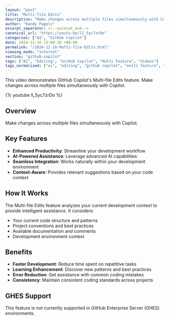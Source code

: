 ```yaml
---
layout: "post"
title: "Multi-file Edits"
description: "Make changes across multiple files simultaneously with Copilot."
author: "Randy Pagels"
excerpt_separator: <!--excerpt_end-->
canonical_url: "https://youtu.be/lI_5yc7zrDo"
categories: ["AI", "GitHub Copilot"]
date: 2024-12-18 23:00:38 +00:00
permalink: "/2024-12-18-Multi-file-Edits.html"
viewing_mode: "internal"
section: "github-copilot"
tags: ["AI", "Editing", "GitHub Copilot", "Multi Feature", "Videos"]
tags_normalized: ["ai", "editing", "github copilot", "multi feature", "videos"]
---
```


This video demonstrates GitHub Copilot's Multi-file Edits feature. Make changes across multiple files simultaneously with Copilot.<!--excerpt_end-->

{% youtube lI_5yc7zrDo %}

## Overview

Make changes across multiple files simultaneously with Copilot.

## Key Features

- **Enhanced Productivity**: Streamline your development workflow
- **AI-Powered Assistance**: Leverage advanced AI capabilities
- **Seamless Integration**: Works naturally within your development environment
- **Context-Aware**: Provides relevant suggestions based on your code context

## How It Works

The Multi-file Edits feature analyzes your current development context to provide intelligent assistance. It considers:

- Your current code structure and patterns
- Project conventions and best practices
- Available documentation and comments
- Development environment context

## Benefits

- **Faster Development**: Reduce time spent on repetitive tasks
- **Learning Enhancement**: Discover new patterns and best practices
- **Error Reduction**: Get assistance with common coding mistakes
- **Consistency**: Maintain consistent coding standards across projects

## GHES Support

This feature is not currently supported in GitHub Enterprise Server (GHES) environments.
